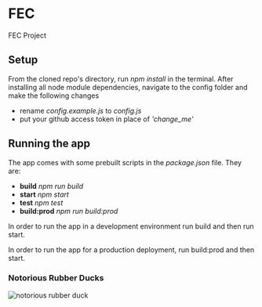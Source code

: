 # FEC

FEC Project

## Setup

From the cloned repo's directory, run _npm install_ in the terminal.
After installing all node module dependencies, navigate to the config folder and make the following changes

- rename _config.example.js_ to _config.js_
- put your github access token in place of _'change_me'_

## Running the app

The app comes with some prebuilt scripts in the _package.json_ file. They are:

- **build** _npm run build_
- **start** _npm start_
- **test** _npm test_
- **build:prod** _npm run build:prod_

In order to run the app in a development environment run build and then run start.

In order to run the app for a production deployment, run
build:prod and then start.

### Notorious Rubber Ducks

![notorious rubber duck](https://i.imgur.com/e1dGjWD.png)

